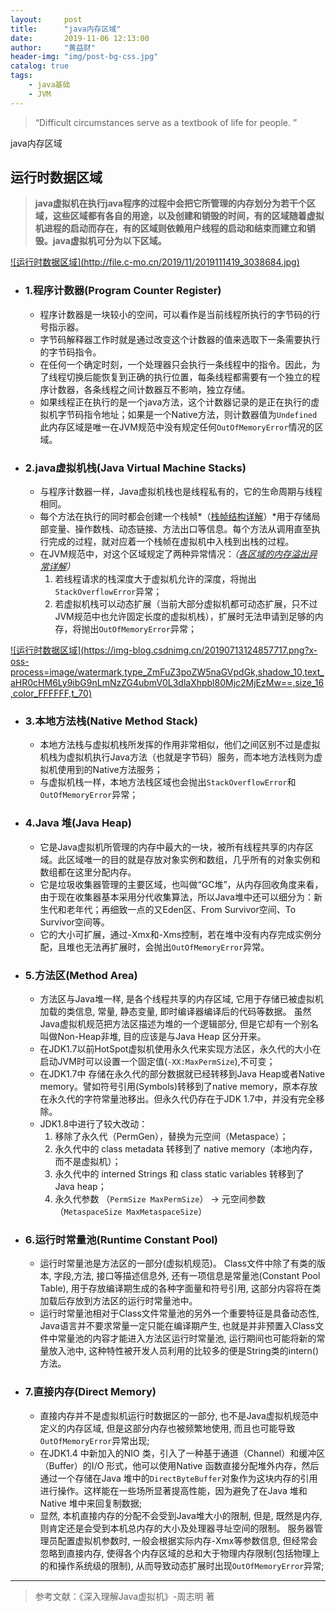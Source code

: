 ```yaml
---
layout:     post
title:      "java内存区域"
date:       2019-11-06 12:13:00
author:     "黄益财"
header-img: "img/post-bg-css.jpg"
catalog: true
tags:
    - java基础
    - JVM
---
```


> “Difficult circumstances serve as a textbook of life for people. ”

java内存区域

## 运行时数据区域

> **java虚拟机在执行java程序的过程中会把它所管理的内存划分为若干个区域，这些区域都有各自的用途，以及创建和销毁的时间，有的区域随着虚拟机进程的启动而存在，有的区域则依赖用户线程的启动和结束而建立和销毁。java虚拟机可分为以下区域。**

<a href="http://file.c-mo.cn/2019/11/2019111419_3038684.jpg" target="_blank">
	![运行时数据区域](http://file.c-mo.cn/2019/11/2019111419_3038684.jpg)
</a>




- ###  1.程序计数器(Program Counter Register)

	- 程序计数器是一块较小的空间，可以看作是当前线程所执行的字节码的行号指示器。
	- 字节码解释器工作时就是通过改变这个计数器的值来选取下一条需要执行的字节码指令。
	- 在任何一个确定时刻，一个处理器只会执行一条线程中的指令。因此，为了线程切换后能恢复到正确的执行位置，每条线程都需要有一个独立的程序计数器，各条线程之间计数器互不影响，独立存储。
	- 如果线程正在执行的是一个java方法，这个计数器记录的是正在执行的虚拟机字节码指令地址；如果是一个Native方法，则计数器值为`Undefined`此内存区域是唯一在JVM规范中没有规定任何`OutOfMemoryError`情况的区域。

- ###  2.java虚拟机栈(Java Virtual Machine Stacks)

	- 与程序计数器一样，Java虚拟机栈也是线程私有的，它的生命周期与线程相同。
	- 每个方法在执行的同时都会创建一个栈帧*（[栈帧结构详解](http://blog.hoarfrost.cn/2019/11/10/JVM-Java%E8%99%9A%E6%8B%9F%E6%9C%BA-%E8%BF%90%E8%A1%8C%E6%97%B6%E6%A0%88%E5%B8%A7%E7%BB%93%E6%9E%84/ "方法运行时栈帧结构")）*用于存储局部变量、操作数栈、动态链接、方法出口等信息。每个方法从调用直至执行完成的过程，就对应着一个栈帧在虚拟机中入栈到出栈的过程。
	- 在JVM规范中，对这个区域规定了两种异常情况：*（[各区域的内存溢出异常详解](http://blog.hoarfrost.cn/2019/11/13/JVM-Java%E5%90%84%E5%86%85%E5%AD%98%E5%8C%BA%E5%9F%9F%E6%BA%A2%E5%87%BA%E5%BC%82%E5%B8%B8/ "各内存区域的内存溢出异常情况详解")）*
		1. 若线程请求的栈深度大于虚拟机允许的深度，将抛出`StackOverflowError`异常；
		2. 若虚拟机栈可以动态扩展（当前大部分虚拟机都可动态扩展，只不过JVM规范中也允许固定长度的虚拟机栈），扩展时无法申请到足够的内存，将抛出`OutOfMemoryError`异常；

<a href="http://blog.hoarfrost.cn/2019/11/10/JVM-Java%E8%99%9A%E6%8B%9F%E6%9C%BA-%E8%BF%90%E8%A1%8C%E6%97%B6%E6%A0%88%E5%B8%A7%E7%BB%93%E6%9E%84/" target="_blank">
![运行时数据区域](https://img-blog.csdnimg.cn/20190713124857717.png?x-oss-process=image/watermark,type_ZmFuZ3poZW5naGVpdGk,shadow_10,text_aHR0cHM6Ly9ibG9nLmNzZG4ubmV0L3dlaXhpbl80Mjc2MjEzMw==,size_16,color_FFFFFF,t_70)
</a>

- ###  3.本地方法栈(Native Method Stack)

	- 本地方法栈与虚拟机栈所发挥的作用非常相似，他们之间区别不过是虚拟机栈为虚拟机执行Java方法（也就是字节码）服务，而本地方法栈则为虚拟机使用到的Native方法服务；
	- 与虚拟机栈一样，本地方法栈区域也会抛出`StackOverflowError`和`OutOfMemoryError`异常；

- ###  4.Java 堆(Java Heap)

	- 它是Java虚拟机所管理的内存中最大的一块，被所有线程共享的内存区域。此区域唯一的目的就是存放对象实例和数组，几乎所有的对象实例和数组都在这里分配内存。
	- 它是垃圾收集器管理的主要区域，也叫做“GC堆”，从内存回收角度来看，由于现在收集器基本采用分代收集算法，所以Java堆中还可以细分为：新生代和老年代；再细致一点的又Eden区、From Survivor空间、To Survivor空间等。
	- 它的大小可扩展，通过-Xmx和-Xms控制，若在堆中没有内存完成实例分配，且堆也无法再扩展时，会抛出`OutOfMemoryError`异常。

- ###  5.方法区(Method Area)

	- 方法区与Java堆一样, 是各个线程共享的内存区域, 它用于存储已被虚拟机加载的类信息, 常量, 静态变量, 即时编译器编译后的代码等数据。 虽然Java虚拟机规范把方法区描述为堆的一个逻辑部分, 但是它却有一个别名叫做Non-Heap非堆, 目的应该是与Java Heap 区分开来。
	- 在JDK1.7以前HotSpot虚拟机使用永久代来实现方法区，永久代的大小在启动JVM时可以设置一个固定值(`-XX:MaxPermSize`),不可变；
	- 在JDK1.7中 存储在永久代的部分数据就已经转移到Java Heap或者Native memory。譬如符号引用(Symbols)转移到了native memory，原本存放在永久代的字符常量池移出。但永久代仍存在于JDK 1.7中，并没有完全移除。
	- JDK1.8中进行了较大改动：
		1. 移除了永久代（PermGen），替换为元空间（Metaspace）；
		2. 永久代中的 class metadata 转移到了 native memory（本地内存，而不是虚拟机）；
		3. 永久代中的 interned Strings 和 class static variables 转移到了 Java heap；
		4. 永久代参数 （`PermSize MaxPermSize`） -> 元空间参数（`MetaspaceSize MaxMetaspaceSize`）

- ###  6.运行时常量池(Runtime Constant Pool)

	- 运行时常量池是方法区的一部分(虚拟机规范)。 Class文件中除了有类的版本, 字段,方法, 接口等描述信息外, 还有一项信息是常量池(Constant Pool Table), 用于存放编译期生成的各种字面量和符号引用, 这部分内容将在类加载后存放到方法区的运行时常量池中。
	- 运行时常量池相对于Class文件常量池的另外一个重要特征是具备动态性, Java语言并不要求常量一定只能在编译期产生, 也就是并非预置入Class文件中常量池的内容才能进入方法区运行时常量池, 运行期间也可能将新的常量放入池中, 这种特性被开发人员利用的比较多的便是String类的intern() 方法。

- ###  7.直接内存(Direct Memory)

	- 直接内存并不是虚拟机运行时数据区的一部分, 也不是Java虚拟机规范中定义的内存区域, 但是这部分内存也被频繁地使用, 而且也可能导致`OutOfMemoryError`异常出现;
	- 在JDK1.4 中新加入的NIO 类，引入了一种基于通道（Channel）和缓冲区（Buffer）的I/O 形式，他可以使用Native 函数直接分配堆外内存，然后通过一个存储在Java 堆中的`DirectByteBuffer`对象作为这块内存的引用进行操作。这样能在一些场所显著提高性能，因为避免了在Java 堆和Native 堆中来回复制数据;
	- 显然, 本机直接内存的分配不会受到Java堆大小的限制, 但是, 既然是内存, 则肯定还是会受到本机总内存的大小及处理器寻址空间的限制。 服务器管理员配置虚拟机参数时, 一般会根据实际内存-Xmx等参数信息, 但经常会忽略到直接内存, 使得各个内存区域的总和大于物理内存限制(包括物理上的和操作系统级的限制), 从而导致动态扩展时出现`OutOfMemoryError`异常;

---

> 参考文献：《深入理解Java虚拟机》-周志明 著












